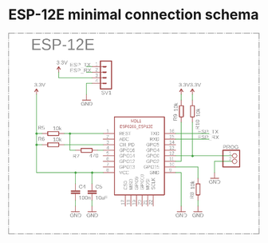 # ESP-12E minimal connection schema

![title](https://github.com/ciastkolog/ESP8266/blob/master/ESP-12E/ESP-12E.png)
